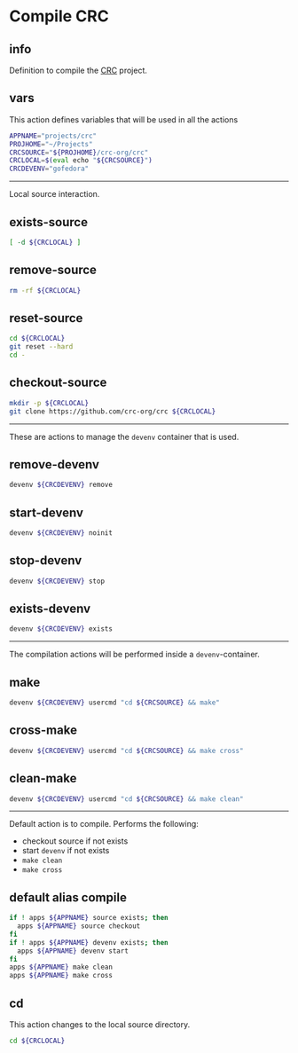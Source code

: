# Compile CRC


## info

Definition to compile the [CRC](https://github.com/crc-org/crc) project.


## vars
This action defines variables that will be used in all the actions

```sh
APPNAME="projects/crc"
PROJHOME="~/Projects"
CRCSOURCE="${PROJHOME}/crc-org/crc"
CRCLOCAL=$(eval echo "${CRCSOURCE}")
CRCDEVENV="gofedora"
```

---

Local source interaction.

## exists-source
```sh
[ -d ${CRCLOCAL} ]
```

## remove-source
```sh
rm -rf ${CRCLOCAL}
```

## reset-source
```sh
cd ${CRCLOCAL}
git reset --hard
cd -
```

## checkout-source
```sh
mkdir -p ${CRCLOCAL}
git clone https://github.com/crc-org/crc ${CRCLOCAL}
```

---

These are actions to manage the `devenv` container that is used.

## remove-devenv
```sh
devenv ${CRCDEVENV} remove
```

## start-devenv
```sh
devenv ${CRCDEVENV} noinit
```

## stop-devenv
```sh
devenv ${CRCDEVENV} stop
```

## exists-devenv
```sh
devenv ${CRCDEVENV} exists
```

---

The compilation actions will be performed inside a `devenv`-container.

## make
```sh interactive
devenv ${CRCDEVENV} usercmd "cd ${CRCSOURCE} && make"
```

## cross-make
```sh interactive
devenv ${CRCDEVENV} usercmd "cd ${CRCSOURCE} && make cross"
```

## clean-make
```sh interactive
devenv ${CRCDEVENV} usercmd "cd ${CRCSOURCE} && make clean"
```

---

Default action is to compile. Performs the following:

  - checkout source if not exists
  - start `devenv` if not exists
  - `make clean`
  - `make cross`

## default alias compile
```sh interactive
if ! apps ${APPNAME} source exists; then
  apps ${APPNAME} source checkout
fi
if ! apps ${APPNAME} devenv exists; then
  apps ${APPNAME} devenv start
fi
apps ${APPNAME} make clean
apps ${APPNAME} make cross
```

## cd
This action changes to the local source directory.

```sh interactive
cd ${CRCLOCAL}
```
